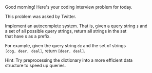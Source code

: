 Good morning! Here's your coding interview problem for today.

This problem was asked by Twitter.

Implement an autocomplete system. That is, given a query string `s` and  
 a set of all possible query strings, return all strings in the set  
 that have s as a prefix.

For example, given the query string `de` and the set of strings  
`[dog, deer, deal]`, return `[deer, deal]`.

Hint: Try preprocessing the dictionary into a more efficient data  
structure to speed up queries.
